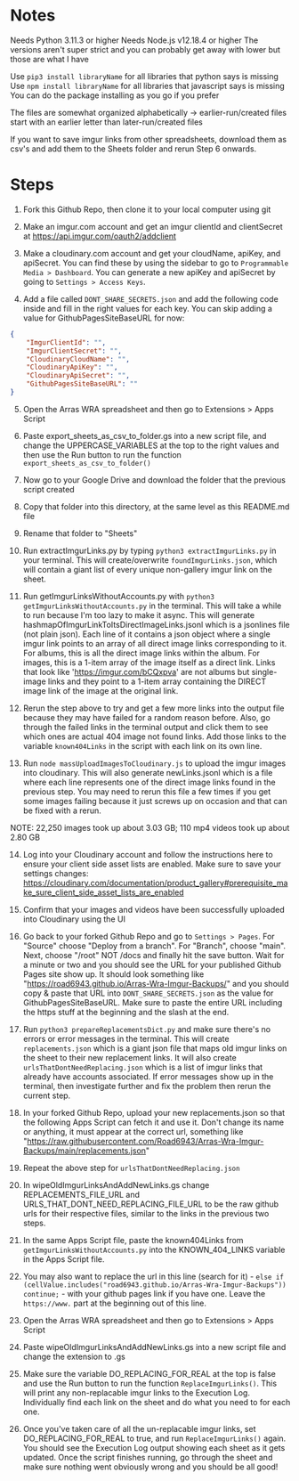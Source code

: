 # Notes

Needs Python 3.11.3 or higher
Needs Node.js v12.18.4 or higher
The versions aren't super strict and you can probably get away with lower but those are what I have

Use `pip3 install libraryName` for all libraries that python says is missing
Use `npm install libraryName` for all libraries that javascript says is missing
You can do the package installing as you go if you prefer

The files are somewhat organized alphabetically 
-> earlier-run/created files start with an earlier letter than later-run/created files

If you want to save imgur links from other spreadsheets, download them as csv's and add them to the Sheets folder and rerun Step 6 onwards.

# Steps

1. Fork this Github Repo, then clone it to your local computer using git

2. Make an imgur.com account and get an imgur clientId and clientSecret at https://api.imgur.com/oauth2/addclient

3. Make a cloudinary.com account and get your cloudName, apiKey, and apiSecret. You can find these by using the sidebar to go to `Programmable Media > Dashboard`. You can generate a new apiKey and apiSecret by going to `Settings > Access Keys`.

4. Add a file called `DONT_SHARE_SECRETS.json` and add the following code inside and fill in the right values for each key. You can skip adding a value for GithubPagesSiteBaseURL for now:

```json
{
    "ImgurClientId": "",
    "ImgurClientSecret": "",
    "CloudinaryCloudName": "",
    "CloudinaryApiKey": "",
    "CloudinaryApiSecret": "",
    "GithubPagesSiteBaseURL": ""
}
```

5. Open the Arras WRA spreadsheet and then go to Extensions > Apps Script

6. Paste export_sheets_as_csv_to_folder.gs into a new script file, and change the UPPERCASE_VARIABLES at the top to the right values and then use the Run button to run the function `export_sheets_as_csv_to_folder()`

7. Now go to your Google Drive and download the folder that the previous script created

8. Copy that folder into this directory, at the same level as this README.md file

9. Rename that folder to "Sheets"

10. Run extractImgurLinks.py by typing `python3 extractImgurLinks.py` in your terminal. This will create/overwrite `foundImgurLinks.json`, which will contain a giant list of every unique non-gallery imgur link on the sheet.

11. Run getImgurLinksWithoutAccounts.py with `python3 getImgurLinksWithoutAccounts.py` in the terminal. This will take a while to run because I'm too lazy to make it async. This will generate hashmapOfImgurLinkToItsDirectImageLinks.jsonl which is a jsonlines file (not plain json). Each line of it contains a json object where a single imgur link points to an array of all direct image links corresponding to it. For albums, this is all the direct image links within the album. For images, this is a 1-item array of the image itself as a direct link. Links that look like 'https://imgur.com/bCQxpva' are not albums but single-image links and they point to a 1-item array containing the DIRECT image link of the image at the original link.

12. Rerun the step above to try and get a few more links into the output file because they may have failed for a random reason before. Also, go through the failed links in the terminal output and click them to see which ones are actual 404 image not found links. Add those links to the variable `known404Links` in the script with each link on its own line.

13. Run `node massUploadImagesToCloudinary.js` to upload the imgur images into cloudinary. This will also generate newLinks.jsonl which is a file where each line represents one of the direct image links found in the previous step. You may need to rerun this file a few times if you get some images failing because it just screws up on occasion and that can be fixed with a rerun.

NOTE: 22,250 images took up about 3.03 GB; 110 mp4 videos took up about 2.80 GB

14. Log into your Cloudinary account and follow the instructions here to ensure your client side asset lists are enabled. Make sure to save your settings changes: 
https://cloudinary.com/documentation/product_gallery#prerequisite_make_sure_client_side_asset_lists_are_enabled
 
15. Confirm that your images and videos have been successfully uploaded into Cloudinary using the UI

16. Go back to your forked Github Repo and go to `Settings > Pages`. For "Source" choose "Deploy from a branch". For "Branch", choose "main". Next, choose "/root" NOT /docs and finally hit the save button. Wait for a minute or two and you should see the URL for your published Github Pages site show up. It should look something like "https://road6943.github.io/Arras-Wra-Imgur-Backups/" and you should copy & paste that URL into `DONT_SHARE_SECRETS.json` as the value for GithubPagesSiteBaseURL. Make sure to paste the entire URL including the https stuff at the beginning and the slash at the end.

17. Run `python3 prepareReplacementsDict.py` and make sure there's no errors or error messages in the terminal. This will create `replacements.json` which is a giant json file that maps old imgur links on the sheet to their new replacement links. It will also create `urlsThatDontNeedReplacing.json` which is a list of imgur links that already have accounts associated. If error messages show up in the terminal, then investigate further and fix the problem then rerun the current step.

18. In your forked Github Repo, upload your new replacements.json so that the following Apps Script can fetch it and use it. Don't change its name or anything, it must appear at the correct url, something like "https://raw.githubusercontent.com/Road6943/Arras-Wra-Imgur-Backups/main/replacements.json"

19. Repeat the above step for `urlsThatDontNeedReplacing.json`

20. In wipeOldImgurLinksAndAddNewLinks.gs change REPLACEMENTS_FILE_URL and URLS_THAT_DONT_NEED_REPLACING_FILE_URL to be the raw github urls for their respective files, similar to the links in the previous two steps.

21. In the same Apps Script file, paste the known404Links from `getImgurLinksWithoutAccounts.py` into the KNOWN_404_LINKS variable in the Apps Script file.

22. You may also want to replace the url in this line (search for it) - `else if (cellValue.includes("road6943.github.io/Arras-Wra-Imgur-Backups")) continue;` - with your github pages link if you have one. Leave the `https://www.` part at the beginning out of this line.

23. Open the Arras WRA spreadsheet and then go to Extensions > Apps Script

24. Paste wipeOldImgurLinksAndAddNewLinks.gs into a new script file and change the extension to .gs

25. Make sure the variable DO_REPLACING_FOR_REAL at the top is false and use the Run button to run the function `ReplaceImgurLinks()`. This will print any non-replacable imgur links to the Execution Log. Individually find each link on the sheet and do what you need to for each one.

26. Once you've taken care of all the un-replacable imgur links, set DO_REPLACING_FOR_REAL to true, and run `ReplaceImgurLinks()` again. You should see the Execution Log output showing each sheet as it gets updated. Once the script finishes running, go through the sheet and make sure nothing went obviously wrong and you should be all good!